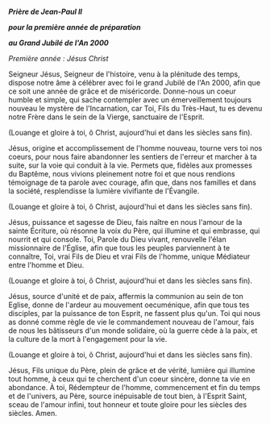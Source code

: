 ***Prière de Jean-Paul II***

***pour la première année de préparation***

***au Grand Jubilé de l'An 2000***

*Première année : Jésus Christ*

Seigneur Jésus, Seigneur de l'histoire, venu à la plénitude des temps, dispose notre âme à célébrer avec foi le grand Jubilé de l'An 2000, afin que ce soit une année de grâce et de miséricorde. Donne-nous un coeur humble et simple, qui sache contempler avec un émerveillement toujours nouveau le mystère de l'Incarnation, car Toi, Fils du Très-Haut, tu es devenu notre Frère dans le sein de la Vierge, sanctuaire de l'Esprit.

(Louange et gloire à toi, ô Christ, aujourd'hui et dans les siècles sans fin).

Jésus, origine et accomplissement de l'homme nouveau, tourne vers toi nos coeurs, pour nous faire abandonner les sentiers de l'erreur et marcher à ta suite, sur la voie qui conduit à la vie. Permets que, fidèles aux promesses du Baptême, nous vivions pleinement notre foi et que nous rendions témoignage de ta parole avec courage, afin que, dans nos familles et dans la société, resplendisse la lumière vivifiante de l'Évangile.

(Louange et gloire à toi, ô Christ, aujourd'hui et dans les siècles sans fin).

Jésus, puissance et sagesse de Dieu, fais naître en nous l'amour de la sainte Écriture, où résonne la voix du Père, qui illumine et qui embrasse, qui nourrit et qui console. Toi, Parole du Dieu vivant, renouvelle l'élan missionnaire de l'Église, afin que tous les peuples parviennent à te connaître, Toi, vrai Fils de Dieu et vrai Fils de l'homme, unique Médiateur entre l'homme et Dieu.

(Louange et gloire à toi, ô Christ, aujourd'hui et dans les siècles sans fin).

Jésus, source d'unité et de paix, affermis la communion au sein de ton Eglise, donne de l'ardeur au mouvement oecuménique, afin que tous tes disciples, par la puissance de ton Esprit, ne fassent plus qu'un. Toi qui nous as donné comme règle de vie le commandement nouveau de l'amour, fais de nous les bâtisseurs d'un monde solidaire, où la guerre cède à la paix, et la culture de la mort à l'engagement pour la vie.

(Louange et gloire à toi, ô Christ, aujourd'hui et dans les siècles sans fin).

Jésus, Fils unique du Père, plein de grâce et de vérité, lumière qui illumine tout homme, à ceux qui te cherchent d'un coeur sincère, donne ta vie en abondance. À toi, Rédempteur de l'homme, commencement et fin du temps et de l'univers, au Père, source inépuisable de tout bien, à l'Esprit Saint, sceau de l'amour infini, tout honneur et toute gloire pour les siècles des siècles. Amen.